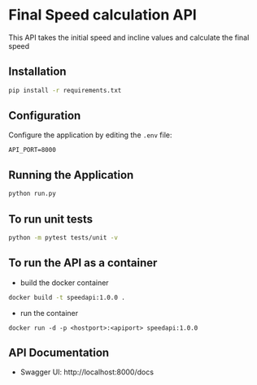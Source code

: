 # Final Speed calculation API
This API takes the initial speed and incline values and calculate the final speed

## Installation

```bash
pip install -r requirements.txt
```

## Configuration

Configure the application by editing the `.env` file:

```
API_PORT=8000
```

## Running the Application

```bash
python run.py
```

## To run unit tests
```bash
python -m pytest tests/unit -v
```


## To run the API as a container

- build the docker container
```bash
docker build -t speedapi:1.0.0 .
```

- run the container
```
docker run -d -p <hostport>:<apiport> speedapi:1.0.0
```

## API Documentation

- Swagger UI: http://localhost:8000/docs

